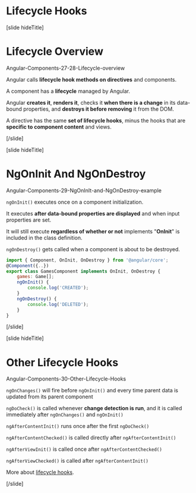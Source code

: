 # Lifecycle Hooks

[slide hideTitle]

# Lifecycle Overview

Angular-Components-27-28-Lifecycle-overview

Angular calls **lifecycle hook methods on directives** and components. 

A component has a **lifecycle** managed by Angular.

Angular **creates it**, **renders it**, checks it **when there is a change** in its data-bound properties, and **destroys it before removing** it from the DOM.

A directive has the same **set of lifecycle hooks**, minus the hooks that are **specific to component content** and views.

[/slide]

[slide hideTitle]

# NgOnInit And NgOnDestroy

Angular-Components-29-NgOnInIt-and-NgOnDestroy-example

`ngOnInit()` executes once on a component initialization.

It executes **after data-bound properties are displayed** and when input properties are set.

It will still execute **regardless of whether or not** implements "**OnInit**" is included in the class definition.

`ngOnDestroy()` gets called when a component is about to be destroyed.

```js
import { Component, OnInit, OnDestroy } from '@angular/core';
@Component({..})
export class GamesComponent implements OnInit, OnDestroy {
    games: Game[];
    ngOnInit() {
        console.log('CREATED');
    }
    ngOnDestroy() {
        console.log('DELETED');
    }
}
```

[/slide]

[slide hideTitle]

# Other Lifecycle Hooks

Angular-Components-30-Other-Lifecycle-Hooks

`ngOnChanges()` will fire before `ngOnInit()` and every time parent data is updated from its parent component

`ngDoCheck()` is called whenever **change detection is run**, and it is called immediately after `ngOnChanges()` and `ngOnInit()`

`ngAfterContentInit()` runs once after the first `ngDoCheck()`

`ngAfterContentChecked()` is called directly after `ngAfterContentInit()`

`ngAfterViewInit()` is called once after `ngAfterContentChecked()`

`ngAfterViewChecked()` is called after `ngAfterContentInit()`

More about [lifecycle hooks](https://angular.io/guide/lifecycle-hooks). 

[/slide]